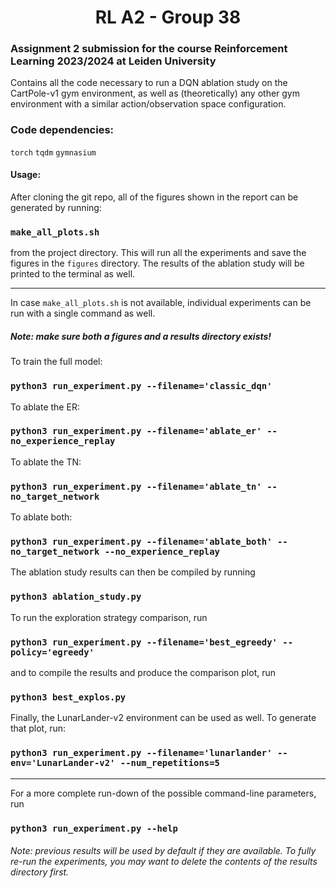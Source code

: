 <h1 align="center">RL A2 - Group 38</h1>

### Assignment 2 submission for the course Reinforcement Learning 2023/2024 at Leiden University

Contains all the code necessary to run a DQN ablation study on the CartPole-v1 gym environment, as well as (theoretically) any other gym environment with a similar action/observation space configuration. 

### Code dependencies:

`torch` `tqdm` `gymnasium`

#### Usage:

After cloning the git repo, all of the figures shown in the report can be generated by running:

### `make_all_plots.sh`

from the project directory. This will run all the experiments and save the figures in the `figures` directory. The results of the ablation study will be printed to the terminal as well.

---

In case `make_all_plots.sh` is not available, individual experiments can be run with a single command as well. 

##### Note: make sure both a **figures** and a **results** directory exists!

To train the full model:

### `python3 run_experiment.py --filename='classic_dqn'`

To ablate the ER:

### `python3 run_experiment.py --filename='ablate_er' --no_experience_replay`

To ablate the TN:

### `python3 run_experiment.py --filename='ablate_tn' --no_target_network`

To ablate both:

### `python3 run_experiment.py --filename='ablate_both' --no_target_network --no_experience_replay`

The ablation study results can then be compiled by running 

### `python3 ablation_study.py`



To run the exploration strategy comparison, run 

### `python3 run_experiment.py --filename='best_egreedy' --policy='egreedy'`

and to compile the results and produce the comparison plot, run

### `python3 best_explos.py`



Finally, the LunarLander-v2 environment can be used as well. To generate that plot, run:

### `python3 run_experiment.py --filename='lunarlander' --env='LunarLander-v2' --num_repetitions=5`

---

For a more complete run-down of the possible command-line parameters, run

### `python3 run_experiment.py --help`

###### Note: previous results will be used by default if they are available. To fully re-run the experiments, you may want to delete the contents of the results directory first.
